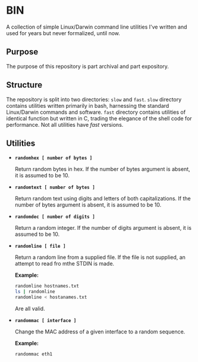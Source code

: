 # BIN
A collection of simple Linux/Darwin command line utilities I've written and used for
years but never formalized, until now.

## Purpose
The purpose of this repository is part archival and part expository.

## Structure
The repository is split into two directories: `slow` and `fast`.  `slow` directory
contains utilities written primarily in bash, harnessing the standard Linux/Darwin commands
and software. ``fast`` directory contains utilities of identical function but written in C,
trading the elegance of the shell code for performance.  Not all utilities have *fast* versions.

## Utilities

* **`randomhex [ number of bytes ]`**

    Return random bytes in hex.  If the
    number of bytes argument is absent,
    it is assumed to be 10.

* **`randomtext [ number of bytes ]`**

    Return random text using digits and
    letters of both capitalizations.  If
    the number of bytes argument is
    absent, it is assumed to be 10.

* **`randomdec [ number of digits ]`**

    Return a random integer. If
    the number of digits argument is
    absent, it is assumed to be 10.

* **`randomline [ file ]`**

    Return a random line from a supplied file.
    If the file is not supplied, an attempt to
    read fro mthe STDIN is made.

    **Example:**
    ```bash
    randomline hostnames.txt
    ls | randomline
    randomline < hostanames.txt
    ```
    Are all valid.

* **`randommac [ interface ]`**

    Change the MAC address of a given
    interface to a random sequence.
    
    **Example:**
    ```bash
    randommac eth1
    ```
